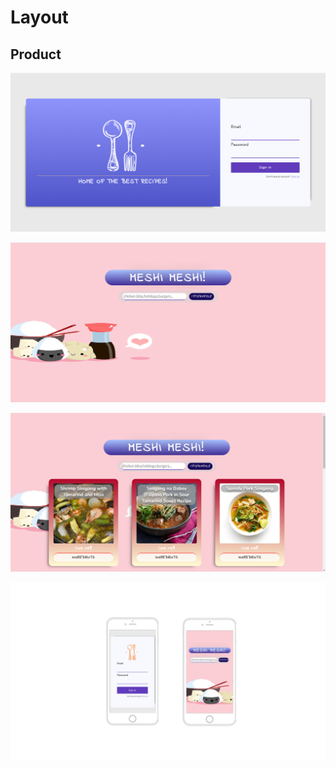 # Layout

## Product

![Users gain access by providing credentials, email and password.](.gitbook/assets/loginpage.png)

![Runs a user-friendly search engine where users can search for recipes within desired categories.](.gitbook/assets/1.png)

![It looks for suggested and most appetizing dishes within a specified category through the search engine.](.gitbook/assets/homepage_output.png)

![Designed accessible through mobile phones.](.gitbook/assets/h3.jpg)

